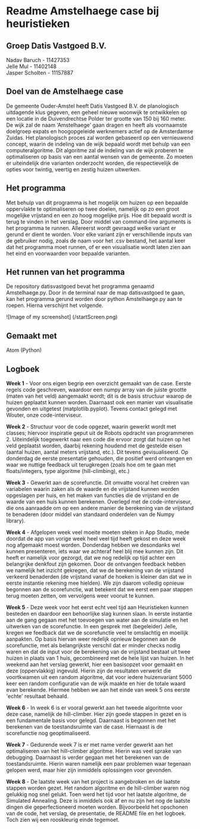 # Readme Amstelhaege case bij heuristieken
## Groep Datis Vastgoed B.V.
Nadav Baruch - 11427353</br>
Jelle Mul - 11402148</br>
Jasper Scholten - 11157887

## Doel van de Amstelhaege case
De gemeente Ouder-Amstel heeft Datis Vastgoed B.V. de planologisch uitdagende klus gegeven, een geheel nieuwe woonwijk te ontwikkelen op een locatie in de Duivendrechtse Polder ter grootte van 150 bij 160 meter. De wijk zal de naam ‘Amstelhaege’ gaan dragen en heeft als voornaamste doelgroep expats en hoogopgeleide werknemers actief op de Amsterdamse Zuidas.
Het planologisch proces zal worden gebaseerd op een vernieuwend concept, waarin de indeling van de wijk bepaald wordt met behulp van een computeralgoritme. Dit algoritme zal de indeling van de wijk proberen te optimaliseren op basis van een aantal wensen van de gemeente. Zo moeten er uiteindelijk drie varianten onderzocht worden, die respectievelijk de opties voor twintig, veertig en zestig huizen uitwerken.

## Het programma
Met behulp van dit programma is het mogelijk om huizen op een bepaalde oppervlakte te optimaliseren op twee doelen, namelijk op zo een groot mogelijke vrijstand en een zo hoog mogelijke prijs. Hoe dit bepaald wordt is terug te vinden in het verslag. Door middel van command-line arguments is het programma te runnen. Allereerst wordt gevraagd welke variant er gerund er dient te worden. Voor elke variant zijn er verschillende inputs van de gebruiker nodig, zoals de naam voor het .csv bestand, het aantal keer dat het programma moet runnen, of er een visualisatie wordt laten zien aan het eind en voorwaarden voor bepaalde varianten. 

## Het runnen van het programma
De repository datisvastgoed bevat het programma genaamd Amstelhaege.py. Door in de terminal naar de map datisvastgoed te gaan, kan het programma gerund worden door python Amstelhaege.py aan te roepen. Hierna verschijnt het volgende.

![Image of my screenshot]
(/startScreen.png)

## Gemaakt met
Atom (Python)

## Logboek
**Week 1** - Voor ons eigen begrip een overzicht gemaakt van de case. Eerste regels code geschreven, waardoor een numpy array van de juiste grootte (maten van het veld) aangemaakt wordt; dit is de basis structuur waarop de huizen geplaatst kunnen worden. Daarnaast ook een manier van visualisatie gevonden en uitgetest (matplotlib.pyplot). Tevens contact gelegd met Wouter, onze code-interviseur.

**Week 2** - Structuur voor de code opgezet, waarin gewerkt wordt met classes; hiervoor inspiratie geput uit de Robots opdracht van programmeren 2. Uiteindelijk toegewerkt naar een code die ervoor zorgt dat huizen op het veld geplaatst worden, daarbij rekening houdend met de gestelde eisen (aantal huizen, aantal meters vrijstand, etc.). Dit tevens gevisualiseerd. Op donderdag de eerste presentatie gehouden, die positief werd ontvangen en waar we nuttige feedback uit terugkregen (zoals hoe om te gaan met floats/integers, type algoritme (hill-climbing), etc.)

**Week 3** - Gewerkt aan de scorefunctie. Dit omvatte vooral het creëren van variabelen waarin zaken als de waarde en de vrijstand kunnen worden opgeslagen per huis, en het maken van functies die de vrijstand en de waarde van een huis kunnen berekenen. Overlegd met de code-interviseur, die ons aanraadde om op een andere manier de berekening van de vrijstand te benaderen (door middel van standaard onderdelen van de Numpy library).

**Week 4** - Afgelopen week veel moeite moeten steken in App Studio, mede doordat de app van vorige week heel veel tijd heeft gekost en deze week nog afgemaakt moest worden. Donderdag hebben we desondanks wel kunnen presenteren, iets waar we achteraf heel blij mee kunnen zijn. Dit heeft er namelijk voor gezorgd, dat we nog redelijk op tijd achter een belangrijke denkfout zijn gekomen. Door de ontvangen feedback hebben we namelijk het inzicht gekregen, dat we de berekening van de vrijstand verkeerd benaderden (de vrijstand vanaf de hoeken is kleiner dan dat we in eerste instantie rekening mee hielden). We zijn daarom volledig opnieuw begonnen aan de scorefunctie, wat betekent dat we eerst een paar stappen terug moeten zetten, om vervolgens weer vooruit te kunnen.

**Week 5** - Deze week voor het eerst echt veel tijd aan Heuristieken kunnen besteden en daardoor een behoorlijke slag kunnen slaan. In eerste instantie aan de gang gegaan met het toevoegen van water aan de simulatie en het uitwerken van de scorefunctie. In een gesprek met (begeleider) Jelle, kregen we feedback dat we de scorefunctie veel te omslachtig en moeilijk aanpakten. Op basis hiervan weer redelijk opnieuw begonnen aan de scorefunctie, met als belangrijkste verschil dat er minder checks nodig waren en dat de input voor de berekening van de vrijstand bestaat uit twee huizen in plaats van 1 huis, gecombineerd met de hele lijst van huizen. In het weekend aan het verslag gewerkt, hier een basisopzet voor gemaakt en deze (oppervlakkig) ingevuld. Hierin zijn de resultaten verwerkt die voortkwamen uit een random algoritme, dat voor iedere huizenvariant 5000 keer een random configuratie van de wijk maakte en hier de totale waard evan berekende. Hiermee hebben we aan het einde van week 5 ons eerste 'echte' resultaat behaald.

**Week 6** - In week 6 is er vooral gewerkt aan het tweede algoritmte voor deze case, namelijk de hill-climber. Hier zijn goede stappen in gezet en is een fundamentale basis voor gelegd. Daarnaast is begonnen met het berekenen van de toestandsruimte van de case. Hiernaast is de scorefunctie nog geoptimaliseerd.

**Week 7** - Gedurende week 7 is er met name verder gewerkt aan het optimaliseren van het hill-climber algoritme. Hierin was veel sprake van debugging. Daarnaast is verder gegaan met het berekenen van de toestandsruimte. Hierin waren namelijk een paar problemen waar tegenaan gelopen werd, maar hier zijn inmiddels oplossingen voor gevonden.

**Week 8** - De laatste week van het project is aangebroken en de laatste stappen worden gezet. Het random algoritme en de hill-climber waren nog gelukkig nog snel gelukt. Toen werd het tijd voor het laatste algoritme, de Simulated Annealing. Deze is inmiddels ook af en nu zijn het nog de laatste dingen die geperfectioneerd moeten worden. Bijvoorbeeld het opschonen van de code, het verslag, de presentatie, de README file en het logboek. Toch zien wij een rooskleurig einde tegemoet.
